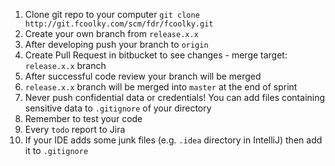 1. Clone git repo to your computer 
`git clone http://git.fcoolky.com/scm/fdr/fcoolky.git`
1. Create your own branch from `release.x.x`
1. After developing push your branch to `origin` 
1. Create Pull Request in bitbucket to see changes - merge target: `release.x.x` branch
1. After successful code review your branch will be merged
1. `release.x.x` branch will be merged into `master` at the end of sprint
1. Never push confidential data or credentials! You can add files containing sensitive data to `.gitignore` of your directory
1. Remember to test your code
1. Every `todo` report to Jira 
1. If your IDE adds some junk files (e.g. `.idea` directory in IntelliJ) then add it to `.gitignore`